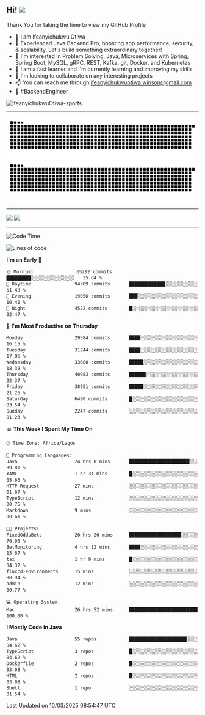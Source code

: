 <!-- BLOG-POST-LIST:START --><!-- BLOG-POST-LIST:END -->

## Hi! <img src="https://media.giphy.com/media/hvRJCLFzcasrR4ia7z/giphy.gif" width="4%"> 

Thank You for taking the time to view my GitHub Profile

- 👋 I am Ifeanyichukwu Otiwa
- 🚀 Experienced Java Backend Pro, boosting app performance, security, & scalability. Let's build something extraordinary together!
- 👀 I'm interested in Problem Solving, Java, Microservices with Spring, Spring Boot, MySQL, gRPC, REST, Kafka, git, Docker, and Kubernetes
- 🌱 I am a fast learner and I'm currently learning and improving my skills
- 💞️ I'm looking to collaborate on any interesting projects
- 📫 You can reach me through ifeanyichukwuotiwa.winson@gmail.com
- 🚀 #BackendEngineer

<p align="left" marginTop="10px"> <img src="https://komarev.com/ghpvc/?username=ifeanyichukwuOtiwa-sports&label=Profile%20views&color=0e75b6&style=for-the-badge" alt="ifeanyichukwuOtiwa-sports" /> </p>

***

<!--🐍📈SNAKEGRAPH / 🌐WEBSITE: https://github.com/Platane/snk -->
![github contribution grid snake animation](https://raw.githubusercontent.com/ifeanyichukwuOtiwa-sports/ifeanyichukwuOtiwa-sports/output/github-contribution-grid-snake-dark.svg#gh-dark-mode-only)![github contribution grid snake animation](https://raw.githubusercontent.com/ifeanyichukwuOtiwa-sports/ifeanyichukwuOtiwa-sports/output/github-contribution-grid-snake.svg#gh-light-mode-only)

***

<p float="left">
  <img float="left" src="https://github-readme-stats.vercel.app/api?username=ifeanyichukwuOtiwa-sports&count_private=true&include_all_commits=true&theme=react&show_icons=true" />
  <img float="right" src="https://github-readme-stats.vercel.app/api/top-langs/?username=ifeanyichukwuOtiwa-sports&layout=compact&show_icons=true&theme=react" /> 
</p>

***



<!--START_SECTION:waka-->
![Code Time](http://img.shields.io/badge/Code%20Time-3%2C530%20hrs%2042%20mins-blue)

![Lines of code](https://img.shields.io/badge/From%20Hello%20World%20I%27ve%20Written-45.5%20million%20lines%20of%20code-blue)

**I'm an Early 🐤** 

```text
🌞 Morning                65292 commits       █████████░░░░░░░░░░░░░░░░   35.64 % 
🌆 Daytime                94309 commits       █████████████░░░░░░░░░░░░   51.48 % 
🌃 Evening                19056 commits       ███░░░░░░░░░░░░░░░░░░░░░░   10.40 % 
🌙 Night                  4522 commits        █░░░░░░░░░░░░░░░░░░░░░░░░   02.47 % 
```
📅 **I'm Most Productive on Thursday** 

```text
Monday                   29584 commits       ████░░░░░░░░░░░░░░░░░░░░░   16.15 % 
Tuesday                  31244 commits       ████░░░░░░░░░░░░░░░░░░░░░   17.06 % 
Wednesday                33680 commits       █████░░░░░░░░░░░░░░░░░░░░   18.39 % 
Thursday                 40983 commits       ██████░░░░░░░░░░░░░░░░░░░   22.37 % 
Friday                   38951 commits       █████░░░░░░░░░░░░░░░░░░░░   21.26 % 
Saturday                 6490 commits        █░░░░░░░░░░░░░░░░░░░░░░░░   03.54 % 
Sunday                   2247 commits        ░░░░░░░░░░░░░░░░░░░░░░░░░   01.23 % 
```


📊 **This Week I Spent My Time On** 

```text
🕑︎ Time Zone: Africa/Lagos

💬 Programming Languages: 
Java                     24 hrs 8 mins       ██████████████████████░░░   89.81 % 
YAML                     1 hr 31 mins        █░░░░░░░░░░░░░░░░░░░░░░░░   05.68 % 
HTTP Request             27 mins             ░░░░░░░░░░░░░░░░░░░░░░░░░   01.67 % 
TypeScript               12 mins             ░░░░░░░░░░░░░░░░░░░░░░░░░   00.75 % 
Markdown                 9 mins              ░░░░░░░░░░░░░░░░░░░░░░░░░   00.61 % 

🐱‍💻 Projects: 
FixedOddsBets            20 hrs 26 mins      ███████████████████░░░░░░   76.08 % 
BetMonitoring            4 hrs 12 mins       ████░░░░░░░░░░░░░░░░░░░░░   15.67 % 
tax                      1 hr 9 mins         █░░░░░░░░░░░░░░░░░░░░░░░░   04.32 % 
fluxcd-environments      15 mins             ░░░░░░░░░░░░░░░░░░░░░░░░░   00.94 % 
admin                    12 mins             ░░░░░░░░░░░░░░░░░░░░░░░░░   00.77 % 

💻 Operating System: 
Mac                      26 hrs 52 mins      █████████████████████████   100.00 % 
```

**I Mostly Code in Java** 

```text
Java                     55 repos            █████████████████████░░░░   84.62 % 
TypeScript               3 repos             █░░░░░░░░░░░░░░░░░░░░░░░░   04.62 % 
Dockerfile               2 repos             █░░░░░░░░░░░░░░░░░░░░░░░░   03.08 % 
HTML                     2 repos             █░░░░░░░░░░░░░░░░░░░░░░░░   03.08 % 
Shell                    1 repo              ░░░░░░░░░░░░░░░░░░░░░░░░░   01.54 % 
```




 Last Updated on 10/03/2025 08:54:47 UTC
<!--END_SECTION:waka-->

<!--
<p align="center">
![trophy](https://github-profile-trophy.vercel.app/?username=ifeanyichukwuOtiwa-sports&theme=onedark) (https://github.com/ryo-ma/github-profile-trophy)
</p>
-->

<!---
ifeanyi-otiwa/ifeanyi-otiwa is a ✨ special ✨ repository because its `README.md` (this file) appears on your GitHub profile.
You can click the Preview link to take a look at your changes.
--->
